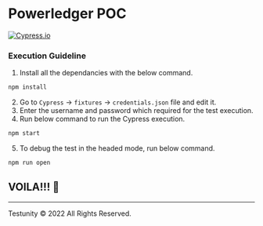 # Powerledger POC

[![Cypress.io](https://img.shields.io/badge/tested%20with-Cypress-04C38E.svg)](https://www.cypress.io/)

### Execution Guideline

1. Install all the dependancies with the below command.

```bash
npm install
```

2. Go to `Cypress` -> `fixtures` -> `credentials.json` file and edit it.
3. Enter the username and password which required for the test execution.
4. Run below command to run the Cypress execution.

```bash
npm start
```

5. To debug the test in the headed mode, run below command.

```bash
npm run open
```


## VOILA!!! 🎉 

----
Testunity © 2022 All Rights Reserved.